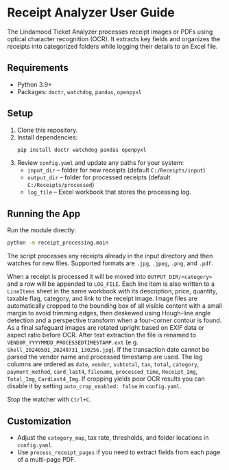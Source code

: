 # Receipt Analyzer User Guide

The Lindamood Ticket Analyzer processes receipt images or PDFs using optical character recognition (OCR). It extracts key fields and organizes the receipts into categorized folders while logging their details to an Excel file.

## Requirements
- Python 3.9+
- Packages: `doctr`, `watchdog`, `pandas`, `openpyxl`

## Setup
1. Clone this repository.
2. Install dependencies:
   ```bash
   pip install doctr watchdog pandas openpyxl
   ```
3. Review `config.yaml` and update any paths for your system:
   - `input_dir` – folder for new receipts (default `C:/Receipts/input`)
   - `output_dir` – folder for processed receipts (default `C:/Receipts/processed`)
   - `log_file` – Excel workbook that stores the processing log.

## Running the App
Run the module directly:
```bash
python -m receipt_processing.main
```
The script processes any receipts already in the input directory and then watches for new files. Supported formats are `.jpg`, `.jpeg`, `.png`, and `.pdf`.

When a receipt is processed it will be moved into `OUTPUT_DIR/<category>` and a row will be appended to `LOG_FILE`. Each line item is also written to a `LineItems` sheet in the same workbook with its description, price, quantity, taxable flag, category, and link to the receipt image. Image files are automatically cropped to the bounding box of all visible content with a small margin to avoid trimming edges, then deskewed using Hough-line angle detection and a perspective transform when a four-corner contour is found. As a final safeguard images are rotated upright based on EXIF data or aspect ratio before OCR. After text extraction the file is renamed to `VENDOR_YYYYMMDD_PROCESSEDTIMESTAMP.ext` (e.g. `Shell_20240501_20240731_130256.jpg`). If the transaction date cannot be parsed the vendor name and processed timestamp are used. The log columns are ordered as `date`, `vendor`, `subtotal`, `tax`, `total`, `category`, `payment_method`, `card_last4`, `filename`, `processed_time`, `Receipt_Img`, `Total_Img`, `CardLast4_Img`. If cropping yields poor OCR results you can disable it by setting ``auto_crop_enabled: false`` in `config.yaml`.

Stop the watcher with `Ctrl+C`.

## Customization
- Adjust the `category_map`, tax rate, thresholds, and folder locations in `config.yaml`.
- Use `process_receipt_pages` if you need to extract fields from each page of a multi-page PDF.

